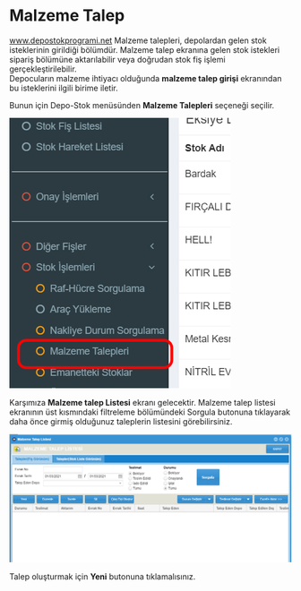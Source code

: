 # Malzeme Talep

www.depostokprogrami.net Malzeme talepleri, depolardan gelen stok isteklerinin girildiği bölümdür. Malzeme talep ekranına gelen stok istekleri sipariş bölümüne aktarılabilir veya doğrudan stok fiş işlemi gerçekleştirilebilir.\
Depocuların malzeme ihtiyacı olduğunda **malzeme talep girişi** ekranından bu isteklerini ilgili birime iletir.

Bunun için Depo-Stok menüsünden **Malzeme Talepleri** seçeneği seçilir.

![](<../.gitbook/assets/image (75).png>)

Karşımıza **Malzeme talep Listesi** ekranı gelecektir. Malzeme talep listesi ekranının üst kısmındaki filtreleme bölümündeki Sorgula butonuna tıklayarak daha önce girmiş olduğunuz taleplerin listesini görebilirsiniz.

![](<../.gitbook/assets/image (77).png>)

Talep oluşturmak için **Yeni** butonuna tıklamalısınız.
